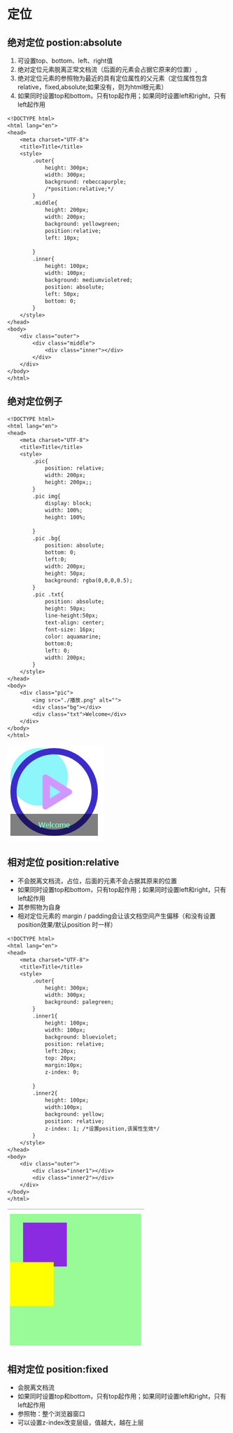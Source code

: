 # 定位

## 绝对定位 postion:absolute
1. 可设置top、bottom、left、right值
2. 绝对定位元素脱离正常文档流（后面的元素会占据它原来的位置）,
3. 绝对定位元素的参照物为最近的具有定位属性的父元素（定位属性包含relative，fixed,absolute;如果没有，则为html根元素）
4. 如果同时设置top和bottom，只有top起作用；如果同时设置left和right，只有left起作用

```
<!DOCTYPE html>
<html lang="en">
<head>
    <meta charset="UTF-8">
    <title>Title</title>
    <style>
        .outer{
            height: 300px;
            width: 300px;
            background: rebeccapurple;
            /*position:relative;*/
        }
        .middle{
            height: 200px;
            width: 200px;
            background: yellowgreen;
            position:relative;
            left: 10px;

        }
        .inner{
            height: 100px;
            width: 100px;
            background: mediumvioletred;
            position: absolute;
            left: 50px;
            bottom: 0;
        }
    </style>
</head>
<body>
    <div class="outer">
        <div class="middle">
            <div class="inner"></div>
        </div>
    </div>
</body>
</html>
```
## 绝对定位例子
```
<!DOCTYPE html>
<html lang="en">
<head>
    <meta charset="UTF-8">
    <title>Title</title>
    <style>
        .pic{
            position: relative;
            width: 200px;
            height: 200px;;
        }
        .pic img{
            display: block;
            width: 100%;
            height: 100%;

        }
        .pic .bg{
            position: absolute;
            bottom: 0;
            left:0;
            width: 200px;
            height: 50px;
            background: rgba(0,0,0,0.5);
        }
        .pic .txt{
            position: absolute;
            height: 50px;
            line-height:50px;
            text-align: center;
            font-size: 16px;
            color: aquamarine;
            bottom:0;
            left: 0;
            width: 200px;
        }
    </style>
</head>
<body>
    <div class="pic">
        <img src="./播放.png" alt="">
        <div class="bg"></div>
        <div class="txt">Welcome</div>
    </div>
</body>
</html>
```
 ![绝对定位1](./absolute1.png)

## 相对定位 position:relative
* 不会脱离文档流，占位，后面的元素不会占据其原来的位置
* 如果同时设置top和bottom，只有top起作用；如果同时设置left和right，只有left起作用
* 其参照物为自身
* 相对定位元素的 margin / padding会让该文档空间产生偏移（和没有设置position效果/默认position 时一样）

```
<!DOCTYPE html>
<html lang="en">
<head>
    <meta charset="UTF-8">
    <title>Title</title>
    <style>
        .outer{
            height: 300px;
            width: 300px;
            background: palegreen;
        }
        .inner1{
            height: 100px;
            width: 100px;
            background: blueviolet;
            position: relative;
            left:20px;
            top: 20px;
            margin:10px;
            z-index: 0;

        }
        .inner2{
            height: 100px;
            width:100px;
            background: yellow;
            position: relative;
            z-index: 1; /*设置position,该属性生效*/
        }
    </style>
</head>
<body>
    <div class="outer">
        <div class="inner1"></div>
        <div class="inner2"></div>
    </div>
</body>
</html>
```
 ![相对定位1](./relative1.png)



## 相对定位 position:fixed
* 会脱离文档流
* 如果同时设置top和bottom，只有top起作用；如果同时设置left和right，只有left起作用
* 参照物：整个浏览器窗口
* 可以设置z-index改变层级，值越大，越在上层






